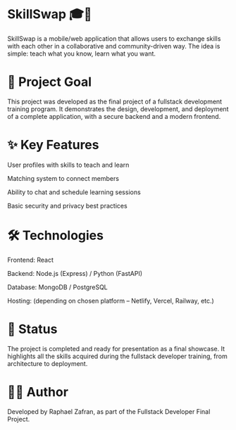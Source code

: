 # SkillSwap 🎓🤝

SkillSwap is a mobile/web application that allows users to exchange skills with each other in a collaborative and community-driven way.
The idea is simple: teach what you know, learn what you want.

# 🚀 Project Goal

This project was developed as the final project of a fullstack development training program.
It demonstrates the design, development, and deployment of a complete application, with a secure backend and a modern frontend.

# ✨ Key Features

User profiles with skills to teach and learn

Matching system to connect members

Ability to chat and schedule learning sessions

Basic security and privacy best practices

# 🛠️ Technologies

Frontend: React

Backend: Node.js (Express) / Python (FastAPI)

Database: MongoDB / PostgreSQL

Hosting: (depending on chosen platform – Netlify, Vercel, Railway, etc.)

# 📌 Status

The project is completed and ready for presentation as a final showcase.
It highlights all the skills acquired during the fullstack developer training, from architecture to deployment.

# 👩‍💻 Author

Developed by Raphael Zafran, as part of the Fullstack Developer Final Project.
